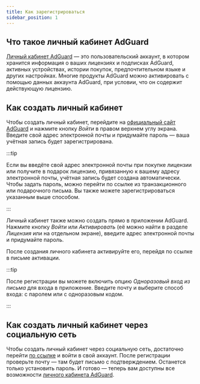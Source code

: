 ```yaml
---
title: Как зарегистрироваться
sidebar_position: 1
---
```


## Что такое личный кабинет AdGuard

[Личный кабинет AdGuard](https://adguardaccount.com/) — это пользовательский аккаунт, в котором хранится информация о ваших лицензиях и подписках AdGuard, активных устройствах, истории покупок, предпочтительном языке и других настройках. Многие продукты AdGuard можно активировать с помощью данных аккаунта AdGuard, при условии, что он содержит действующую лицензию.

## Как создать личный кабинет

Чтобы создать личный кабинет, перейдите на [официальный сайт AdGuard](https://adguard.com/welcome.html) и нажмите кнопку *Войти* в правом верхнем углу экрана. Введите свой адрес электронной почты и придумайте пароль — ваша учётная запись будет зарегистрирована.

:::tip

Если вы введёте свой адрес электронной почты при покупке лицензии или получите в подарок лицензию, привязанную к вашему адресу электронной почты, учётная запись будет создана автоматически. Чтобы задать пароль, можно перейти по ссылке из транзакционного или подарочного письма. Вы также можете зарегистрироваться указанным выше способом.

:::

Личный кабинет также можно создать прямо в приложении AdGuard. Нажмите кнопку *Войти* или *Активировать* (её можно найти в разделе *Лицензия* или на отдельном экране), введите адрес электронной почты и придумайте пароль.

После создания личного кабинета активируйте его, перейдя по ссылке в письме активации.

:::tip

После регистрации вы можете включить опцию *Одноразовый вход из письма* для входа в приложение. Введите почту и выберите способ входа: с паролем или с одноразовым кодом.

:::

## Как создать личный кабинет через социальную сеть

Чтобы создать личный кабинет через социальную сеть, достаточно перейти [по ссылке](https://auth.adguardaccount.com/login.html) и войти в свой аккаунт. После регистрации проверьте почту — там будет письмо с подтверждением. Останется только установить пароль. И готово — теперь вам доступны все возможности [личного кабинета AdGuard](https://adguard.com/kb/general/account/features/).
